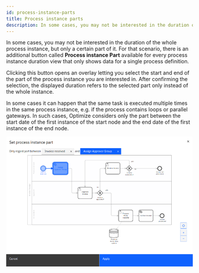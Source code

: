 ```yaml
---
id: process-instance-parts
title: Process instance parts
description: In some cases, you may not be interested in the duration of the whole process instance, but only a certain part of it.
---
```


In some cases, you may not be interested in the duration of the whole process instance, but only a certain part of it. For that scenario, there is an additional button called **Process instance Part** available for every process instance duration view that only shows data for a single process definition.

Clicking this button opens an overlay letting you select the start and end of the part of the process instance you are interested in. After confirming the selection, the displayed duration refers to the selected part only instead of the whole instance.

In some cases it can happen that the same task is executed multiple times in the same process instance, e.g. if the process contains loops or parallel gateways. In such cases, Optimize considers only the part between the start date of the first instance of the start node and the end date of the first instance of the end node.

![Process instance Part Modal](./img/process-part.png)

